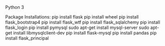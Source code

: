 Python 3

Package Installations:
pip install flask
pip install wheel
pip install flask_bootstrap4
pip install flask_wtf
pip install flask_sqlalchemy
pip install flask_login
pip install pymysql
sudo apt-get install mysql-server
sudo apt-get install libmysqlclient-dev
pip install flask-mysql
pip install pandas
pip install flask_principal